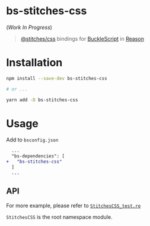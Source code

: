 

# bs-stitches-css
 
(*Work In Progress*)
 
> [@stitches/css](https://github.com/christianalfoni/stitches) bindings for [BuckleScript](https://github.com/bloomberg/bucklescript) in [Reason](https://github.com/facebook/reason)

# Installation

```sh
npm install --save-dev bs-stitches-css

# or ...

yarn add -D bs-stitches-css
```

# Usage

Add to `bsconfig.json`

```diff
  ...
  "bs-dependencies": [
+   "bs-stitches-css"
  ]
  ...
```

## API

For more example, please refer to [`StitchesCSS_test.re`](/__tests__/StitchesCSS_test.re)

`StitchesCSS` is the root namespace module.
